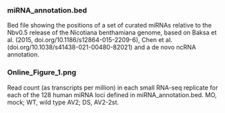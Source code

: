 ### miRNA_annotation.bed

Bed file showing the positions of a set of curated miRNAs relative to the Nbv0.5 release of the Nicotiana benthamiana genome, based on Baksa et al. (2015, doi.org/10.1186/s12864-015-2209-6), Chen et al. (doi.org/10.1038/s41438-021-00480-82021) and a de novo ncRNA annotation.

### Online_Figure_1.png

Read count (as transcripts per million) in each small RNA-seq replicate for each of the 128 human miRNA loci defined in miRNA_annotation.bed. MO, mock; WT, wild type AV2; DS, AV2-2st.